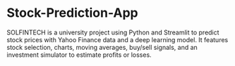 # Stock-Prediction-App
SOLFINTECH is a university project using Python and Streamlit to predict stock prices with Yahoo Finance data and a deep learning model. It features stock selection, charts, moving averages, buy/sell signals, and an investment simulator to estimate profits or losses.
